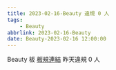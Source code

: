 ```yaml
---
title: 2023-02-16-Beauty 違規 0 人
tags:
    - Beauty
abbrlink: 2023-02-16-Beauty
date: Beauty-2023-02-16 12:00:00
---
```

Beauty 板 [板規連結](https://www.ptt.cc/bbs/Beauty/M.1630069980.A.84B.html)
昨天違規 0 人
